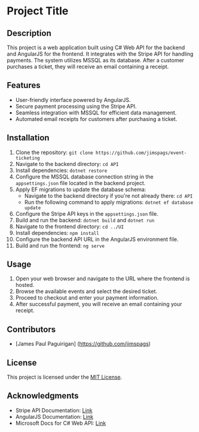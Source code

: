 # Project Title

## Description
This project is a web application built using C# Web API for the backend and AngularJS for the frontend. It integrates with the Stripe API for handling payments. The system utilizes MSSQL as its database. After a customer purchases a ticket, they will receive an email containing a receipt.

## Features
- User-friendly interface powered by AngularJS.
- Secure payment processing using the Stripe API.
- Seamless integration with MSSQL for efficient data management.
- Automated email receipts for customers after purchasing a ticket.

## Installation
1. Clone the repository: `git clone https://github.com/jimspags/event-ticketing`
2. Navigate to the backend directory: `cd API`
3. Install dependencies: `dotnet restore`
4. Configure the MSSQL database connection string in the `appsettings.json` file located in the backend project.
5. Apply EF migrations to update the database schema: 
   - Navigate to the backend directory if you're not already there: `cd API`
   - Run the following command to apply migrations: `dotnet ef database update`
6. Configure the Stripe API keys in the `appsettings.json` file.
7. Build and run the backend: `dotnet build` and `dotnet run`
8. Navigate to the frontend directory: `cd ../UI`
9. Install dependencies: `npm install`
10. Configure the backend API URL in the AngularJS environment file.
11. Build and run the frontend: `ng serve`

## Usage
1. Open your web browser and navigate to the URL where the frontend is hosted.
2. Browse the available events and select the desired ticket.
3. Proceed to checkout and enter your payment information.
4. After successful payment, you will receive an email containing your receipt.

## Contributors
- [James Paul Paguirigan] (https://github.com/jimspags)

## License
This project is licensed under the [MIT License](LICENSE).

## Acknowledgments
- Stripe API Documentation: [Link](https://stripe.com/docs)
- AngularJS Documentation: [Link](https://angularjs.org/)
- Microsoft Docs for C# Web API: [Link](https://docs.microsoft.com/en-us/aspnet/web-api/)

